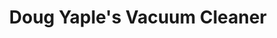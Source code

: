 ---
title: "Doug Yaple's Vacuum Cleaner"
url: /erie/doug-yaples-vacuum-cleaner-west-12th-street/
shop: Staubsauger
---